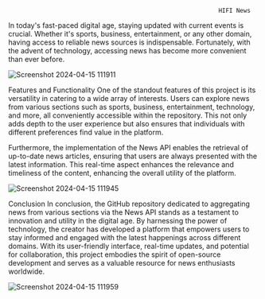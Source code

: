                                                                HIFI News

In today's fast-paced digital age, staying updated with current events is crucial. Whether it's sports, business, entertainment, or any other domain, having access to reliable news sources is indispensable. Fortunately, with the advent of technology, accessing news has become more convenient than ever before.

![Screenshot 2024-04-15 111911](https://github.com/pkakkar521/newsapp/assets/114657672/e7b11723-68b4-49ed-bd43-2e1ec3f0bd48)

Features and Functionality
One of the standout features of this project is its versatility in catering to a wide array of interests. Users can explore news from various sections such as sports, business, entertainment, technology, and more, all conveniently accessible within the repository. This not only adds depth to the user experience but also ensures that individuals with different preferences find value in the platform.

Furthermore, the implementation of the News API enables the retrieval of up-to-date news articles, ensuring that users are always presented with the latest information. This real-time aspect enhances the relevance and timeliness of the content, enhancing the overall utility of the platform.

![Screenshot 2024-04-15 111945](https://github.com/pkakkar521/newsapp/assets/114657672/a172ae4e-29ad-4812-bdb0-0d0b79a58680)

Conclusion
In conclusion, the GitHub repository dedicated to aggregating news from various sections via the News API stands as a testament to innovation and utility in the digital age. By harnessing the power of technology, the creator has developed a platform that empowers users to stay informed and engaged with the latest happenings across different domains. With its user-friendly interface, real-time updates, and potential for collaboration, this project embodies the spirit of open-source development and serves as a valuable resource for news enthusiasts worldwide.

![Screenshot 2024-04-15 111959](https://github.com/pkakkar521/newsapp/assets/114657672/82118035-5b32-4572-8efa-80907d1318b0)

